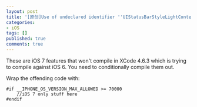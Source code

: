 ```yaml
---
layout: post
title: '[原创]Use of undeclared identifier ''UIStatusBarStyleLightContent'''
categories:
- iOS
tags: []
published: true
comments: true
---
```

<p>These are iOS 7 features that won't compile in XCode 4.6.3 which is trying to compile against iOS 6. You need to conditionally compile them out.</p>

<p>Wrap the offending code with:
<pre><code>#if __IPHONE_OS_VERSION_MAX_ALLOWED &gt;= 70000
    //iOS 7 only stuff here
#endif </code></pre></p>

